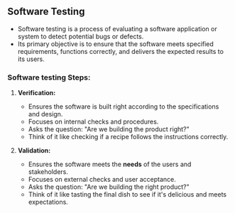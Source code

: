 ## Software Testing 
- Software testing is a process of evaluating a software application or system to detect potential bugs or defects.
- Its primary objective is to ensure that the software meets specified requirements, functions correctly, and delivers the expected results to its users.

### Software testing Steps:
1. **Verification:**
	- Ensures the software is built right according to the specifications and design.
	- Focuses on internal checks and procedures.
	- Asks the question: "Are we building the product right?"
	- Think of it like checking if a recipe follows the instructions correctly.

2. **Validation:**
	- Ensures the software meets the **needs** of the users and stakeholders.
	- Focuses on external checks and user acceptance.
	- Asks the question: "Are we building the right product?"
	- Think of it like tasting the final dish to see if it's delicious and meets expectations.